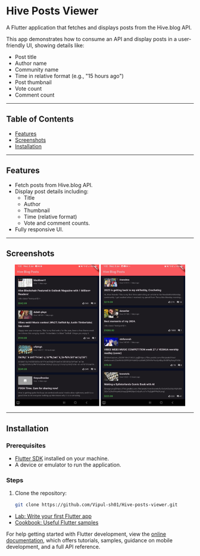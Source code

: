 # Hive Posts Viewer

A Flutter application that fetches and displays posts from the Hive.blog API.

This app demonstrates how to consume an API and display posts in a user-friendly UI, showing details like:
- Post title
- Author name
- Community name
- Time in relative format (e.g., "15 hours ago")
- Post thumbnail
- Vote count
- Comment count

---

## Table of Contents
- [Features](#features)
- [Screenshots](#screenshots)
- [Installation](#installation)

---

## Features
- Fetch posts from Hive.blog API.
- Display post details including:
  - Title
  - Author
  - Thumbnail
  - Time (relative format)
  - Vote and comment counts.
- Fully responsive UI.

---

## Screenshots

<div align="center">
  <img src="https://github.com/Vipul-sh01/Hive-posts-viewer/blob/main/Github1.jpg" alt="Post Details 1" width="45%">
  <img src="https://github.com/Vipul-sh01/Hive-posts-viewer/blob/main/github2.jpg" alt="Post Details 2" width="45%">
</div>


---

## Installation

### Prerequisites
- [Flutter SDK](https://flutter.dev/docs/get-started/install) installed on your machine.
- A device or emulator to run the application.


### Steps
1. Clone the repository:
   ```bash
   git clone https://github.com/Vipul-sh01/Hive-posts-viewer.git


- [Lab: Write your first Flutter app](https://docs.flutter.dev/get-started/codelab)
- [Cookbook: Useful Flutter samples](https://docs.flutter.dev/cookbook)

For help getting started with Flutter development, view the
[online documentation](https://docs.flutter.dev/), which offers tutorials,
samples, guidance on mobile development, and a full API reference.
